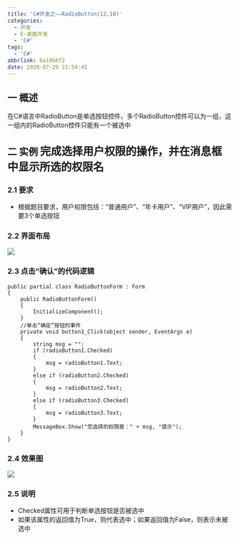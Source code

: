 ```yaml
---
title: 'C#开发之——RadioButton(12.10)'
categories:
  - 开发
  - E-桌面开发
  - 'C#'
tags:
  - 'C#'
abbrlink: 6a19b6f2
date: 2020-07-29 21:54:41
---
```

## 一 概述

在C#语言中RadioButton是单选按钮控件，多个RadioButton控件可以为一组，这一组内的RadioButton控件只能有一个被选中

<!--more-->

## 二 实例  <font size=5> 完成选择用户权限的操作，并在消息框中显示所选的权限名 </font>

### 2.1 要求

* 根据题目要求，用户权限包括：“普通用户”、“年卡用户”、“VIP用户”，因此需要3个单选按钮

### 2.2 界面布局
![][1]
### 2.3 点击“确认”的代码逻辑

```
public partial class RadioButtonForm : Form
{
    public RadioButtonForm()
    {
        InitializeComponent();
    }
    //单击“确定”按钮的事件
    private void button1_Click(object sender, EventArgs e)
    {
        string msg = "";
        if (radioButton1.Checked)
        {
            msg = radioButton1.Text;
        }
        else if (radioButton2.Checked)
        {
            msg = radioButton2.Text;
        }
        else if (radioButton3.Checked)
        {
            msg = radioButton3.Text;
        }
        MessageBox.Show("您选择的权限是：" + msg, "提示");
    }
}
```

### 2.4 效果图
![][2]

### 2.5 说明

* Checked属性可用于判断单选按钮是否被选中
* 如果该属性的返回值为True，则代表选中；如果返回值为False，则表示未被选中

[1]:https://cdn.jsdelivr.net/gh/PGzxc/CDN@master/blog-image/csharp-windform-radiobutton-layout.png
[2]:https://cdn.jsdelivr.net/gh/PGzxc/CDN@master/blog-image/csharp-windform-radiobutton-view.gif